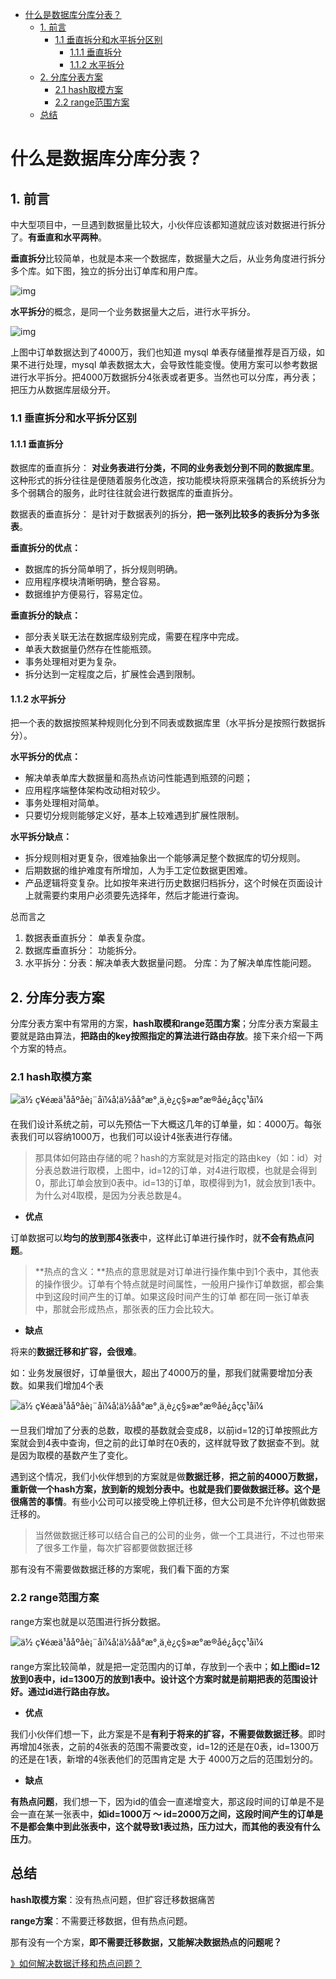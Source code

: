<!-- @import "[TOC]" {cmd="toc" depthFrom=1 depthTo=6 orderedList=false} -->

<!-- code_chunk_output -->

- [什么是数据库分库分表？](#什么是数据库分库分表)
  - [1. 前言](#1-前言)
    - [1.1 垂直拆分和水平拆分区别](#11-垂直拆分和水平拆分区别)
      - [1.1.1 垂直拆分](#111-垂直拆分)
      - [1.1.2 水平拆分](#112-水平拆分)
  - [2. 分库分表方案](#2-分库分表方案)
    - [2.1 hash取模方案](#21-hash取模方案)
    - [2.2 range范围方案](#22-range范围方案)
  - [总结](#总结)

<!-- /code_chunk_output -->
# 什么是数据库分库分表？

## 1. 前言

中大型项目中，一旦遇到数据量比较大，小伙伴应该都知道就应该对数据进行拆分了。**有垂直和水平两种**。

**垂直拆分**比较简单，也就是本来一个数据库，数据量大之后，从业务角度进行拆分多个库。如下图，独立的拆分出订单库和用户库。

![img](assets/640.webp)

**水平拆分**的概念，是同一个业务数据量大之后，进行水平拆分。

![img](assets/640-1565752827999.webp)

上图中订单数据达到了4000万，我们也知道 mysql 单表存储量推荐是百万级，如果不进行处理，mysql 单表数据太大，会导致性能变慢。使用方案可以参考数据进行水平拆分。把4000万数据拆分4张表或者更多。当然也可以分库，再分表；把压力从数据库层级分开。

### 1.1 垂直拆分和水平拆分区别

#### 1.1.1 垂直拆分

数据库的垂直拆分： **对业务表进行分类，不同的业务表划分到不同的数据库里**。这种形式的拆分往往是便随着服务化改造，按功能模块将原来强耦合的系统拆分为多个弱耦合的服务，此时往往就会进行数据库的垂直拆分。

数据表的垂直拆分： 是针对于数据表列的拆分，**把一张列比较多的表拆分为多张表**。

**垂直拆分的优点：**

- 数据库的拆分简单明了，拆分规则明确。
- 应用程序模块清晰明确，整合容易。
- 数据维护方便易行，容易定位。

**垂直拆分的缺点：**

- 部分表关联无法在数据库级别完成，需要在程序中完成。
- 单表大数据量仍然存在性能瓶颈。
- 事务处理相对更为复杂。
- 拆分达到一定程度之后，扩展性会遇到限制。

#### 1.1.2 水平拆分

把一个表的数据按照某种规则化分到不同表或数据库里（水平拆分是按照行数据拆分）。

**水平拆分的优点：**

- 解决单表单库大数据量和高热点访问性能遇到瓶颈的问题；
- 应用程序端整体架构改动相对较少。
- 事务处理相对简单。
- 只要切分规则能够定义好，基本上较难遇到扩展性限制。

**水平拆分缺点：**

- 拆分规则相对更复杂，很难抽象出一个能够满足整个数据库的切分规则。
- 后期数据的维护难度有所增加，人为手工定位数据更困难。
- 产品逻辑将变复杂。比如按年来进行历史数据归档拆分，这个时候在页面设计上就需要约束用户必须要先选择年，然后才能进行查询。

总而言之

1. 数据表垂直拆分： 单表复杂度。
2. 数据库垂直拆分： 功能拆分。
3. 水平拆分：分表：解决单表大数据量问题。 分库：为了解决单库性能问题。



## 2. 分库分表方案

分库分表方案中有常用的方案，**hash取模和range范围方案**；分库分表方案最主要就是路由算法，**把路由的key按照指定的算法进行路由存放**。接下来介绍一下两个方案的特点。

### 2.1 hash取模方案

![ä½ ç¥éæä¹ååºåè¡¨åï¼å¦ä½åå°æ°¸ä¸è¿ç§»æ°æ®åé¿åç­ç¹åï¼](assets/973bc3f1402d468f8c8433c4c04bcbe2.jfif)

在我们设计系统之前，可以先预估一下大概这几年的订单量，如：4000万。每张表我们可以容纳1000万，也我们可以设计4张表进行存储。

> 那具体如何路由存储的呢？hash的方案就是对指定的路由key（如：id）对分表总数进行取模，上图中，id=12的订单，对4进行取模，也就是会得到0，那此订单会放到0表中。id=13的订单，取模得到为1，就会放到1表中。为什么对4取模，是因为分表总数是4。

+ **优点**

订单数据可以**均匀的放到那4张表**中，这样此订单进行操作时，就**不会有热点问题**。

> **热点的含义：**热点的意思就是对订单进行操作集中到1个表中，其他表的操作很少。订单有个特点就是时间属性，一般用户操作订单数据，都会集中到这段时间产生的订单。如果这段时间产生的订单 都在同一张订单表中，那就会形成热点，那张表的压力会比较大。

+ **缺点**

将来的**数据迁移和扩容，会很难**。

如：业务发展很好，订单量很大，超出了4000万的量，那我们就需要增加分表数。如果我们增加4个表

![ä½ ç¥éæä¹ååºåè¡¨åï¼å¦ä½åå°æ°¸ä¸è¿ç§»æ°æ®åé¿åç­ç¹åï¼](assets/45475c823e514e2791df1454388b4184.jfif)

一旦我们增加了分表的总数，取模的基数就会变成8，以前id=12的订单按照此方案就会到4表中查询，但之前的此订单时在0表的，这样就导致了数据查不到。就是因为取模的基数产生了变化。

遇到这个情况，我们小伙伴想到的方案就是做**数据迁移**，**把之前的4000万数据，重新做一个hash方案，放到新的规划分表中。也就是我们要做数据迁移。这个是很痛苦的事情**。有些小公司可以接受晚上停机迁移，但大公司是不允许停机做数据迁移的。

> 当然做数据迁移可以结合自己的公司的业务，做一个工具进行，不过也带来了很多工作量，每次扩容都要做数据迁移

那有没有不需要做数据迁移的方案呢，我们看下面的方案



###  2.2 range范围方案

range方案也就是以范围进行拆分数据。

![ä½ ç¥éæä¹ååºåè¡¨åï¼å¦ä½åå°æ°¸ä¸è¿ç§»æ°æ®åé¿åç­ç¹åï¼](assets/53e33e687e6c460389ca18ca24537900.jfif)

range方案比较简单，就是把一定范围内的订单，存放到一个表中；**如上图id=12放到0表中，id=1300万的放到1表中。设计这个方案时就是前期把表的范围设计好。通过id进行路由存放。**

- **优点**

我们小伙伴们想一下，此方案是不是**有利于将来的扩容，不需要做数据迁移**。即时再增加4张表，之前的4张表的范围不需要改变，id=12的还是在0表，id=1300万的还是在1表，新增的4张表他们的范围肯定是 大于 4000万之后的范围划分的。

- **缺点**

**有热点问题**，我们想一下，因为id的值会一直递增变大，那这段时间的订单是不是会一直在某一张表中，**如id=1000万 ～ id=2000万之间，这段时间产生的订单是不是都会集中到此张表中，这个就导致1表过热，压力过大，而其他的表没有什么压力**。



## 总结

**hash取模方案**：没有热点问题，但扩容迁移数据痛苦

**range方案**：不需要迁移数据，但有热点问题。

那有没有一个方案，**即不需要迁移数据，又能解决数据热点的问题呢？**

[》如何解决数据迁移和热点问题？](如何解决数据迁移和热点问题.md)